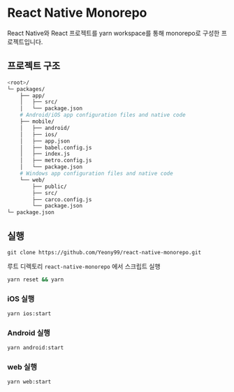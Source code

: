 # React Native Monorepo

React Native와 React 프로젝트를 yarn workspace를 통해 monorepo로 구성한 프로젝트입니다.

## 프로젝트 구조

```bash
<root>/
└─ packages/
    ├── app/
    │   ├── src/
    │   └── package.json
    # Android/iOS app configuration files and native code
    ├── mobile/
    │   ├── android/
    │   ├── ios/
    │   ├── app.json
    │   ├── babel.config.js
    │   ├── index.js
    │   ├── metro.config.js
    │   └── package.json
    # Windows app configuration files and native code
    └── web/
        ├── public/
        ├── src/
        ├── carco.config.js
        └── package.json
└─ package.json
```

## 실행

```git
git clone https://github.com/Yeony99/react-native-monorepo.git
```

루트 디렉토리 `react-native-monorepo` 에서 스크립트 실행

```bash
yarn reset && yarn
```

### iOS 실행

```bash
yarn ios:start
```

### Android 실행

```bash
yarn android:start
```

### web 실행

```bash
yarn web:start
```
